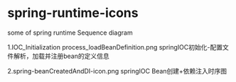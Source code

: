 # spring-runtime-icons
some of spring runtime  Sequence diagram

1.IOC_Initialization process_loadBeanDefinition.png
springIOC初始化-配置文件解析，加载并注册bean的定义信息

2.spring-beanCreatedAndDI-icon.png
springIOC Bean创建+依赖注入时序图
